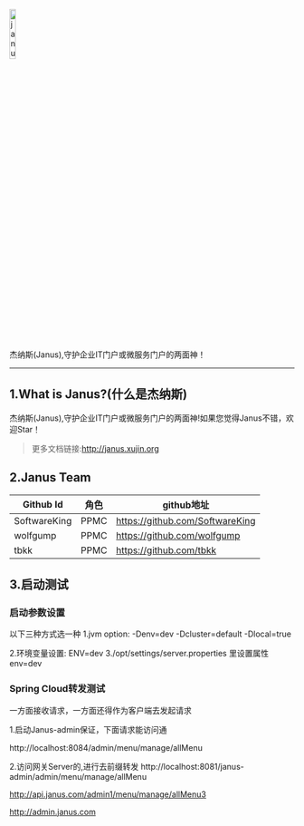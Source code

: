 <p align="left">
  <a href="#">
    <img
      alt="janus-logo"
      src="https://avatars2.githubusercontent.com/u/67695022"
      width="15%"
    />
  </a>
</p>
杰纳斯(Janus),守护企业IT门户或微服务门户的两面神！

---

## 1.What is Janus?(什么是杰纳斯)

杰纳斯(Janus),守护企业IT门户或微服务门户的两面神!如果您觉得Janus不错，欢迎Star！

>更多文档链接:http://janus.xujin.org

## 2.Janus Team

| Github Id | 角色 | github地址|
| -------- | -------- | -------- |
|  SoftwareKing  | PPMC | https://github.com/SoftwareKing|
|  wolfgump  | PPMC| https://github.com/wolfgump |
|  tbkk  | PPMC| https://github.com/tbkk |


## 3.启动测试

### 启动参数设置
以下三种方式选一种
1.jvm option: -Denv=dev -Dcluster=default -Dlocal=true

2.环境变量设置: ENV=dev
3./opt/settings/server.properties 里设置属性 env=dev

### Spring Cloud转发测试

一方面接收请求，一方面还得作为客户端去发起请求

1.启动Janus-admin保证，下面请求能访问通

http://localhost:8084/admin/menu/manage/allMenu

2.访问网关Server的,进行去前缀转发
http://localhost:8081/janus-admin/admin/menu/manage/allMenu


http://api.janus.com/admin1/menu/manage/allMenu3


http://admin.janus.com









